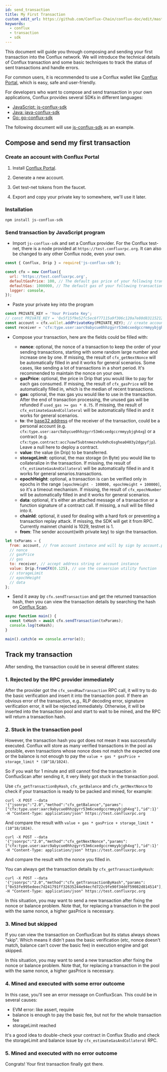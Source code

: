 ```yaml
---
id: send_transaction
title: My First Transaction
custom_edit_url: https://github.com/Conflux-Chain/conflux-doc/edit/master/docs/send_transaction.md
keywords:
  - conflux
  - transaction
  - sdk
---
```


This document will guide you through composing and sending your first transaction into the Conflux network. We will introduce the technical details of Conflux transaction and some basic techniques to track the status of sent transactions and handle errors.

For common users, it is recommended to use a Conflux wallet like [Conflux Portal](https://github.com/Conflux-Chain/conflux-portal), which is easy, safe and user-friendly.

For developers who want to compose and send transaction in your own applications, Conflux provides several SDKs in different languages:

* [JavaScript: js-conflux-sdk](https://github.com/Conflux-Chain/js-conflux-sdk)
* [Java: java-conflux-sdk](https://github.com/Conflux-Chain/java-conflux-sdk)
* [Go: go-conflux-sdk](https://github.com/Conflux-Chain/go-conflux-sdk)

The following document will use [js-conflux-sdk](https://github.com/Conflux-Chain/js-conflux-sdk) as an example.

## Compose and send my first transaction

### Create an account with Conflux Portal

1. Install [Conflux Portal](https://github.com/Conflux-Chain/conflux-portal).

2. Generate a new account.

3. Get test-net tokens from the faucet.

4. Export and copy your private key to somewhere, we'll use it later.

### Installation

``` npm install js-conflux-sdk ```

### Send transaction by JavaScript program

* Import `js-conflux-sdk` and set a Conflux provider. For the Conflux test-net, there is a node provided at `https://test.confluxrpc.org`. It can also be changed to any other Conflux node, even your own.

```javascript
const { Conflux, Drip } = require('js-conflux-sdk');

const cfx = new Conflux({
  url: 'https://test.confluxrpc.org',
  defaultGasPrice: 100, // The default gas price of your following transactions
  defaultGas: 1000000, // The default gas of your following transactions
  logger: console,
});
```

* Paste your private key into the program

```javascript
const PRIVATE_KEY = 'Your Private Key';
// const PRIVATE_KEY = '0x5f15f9e52fc5ec6f77115a9f306c120a7e80d83115212d33a843bb6b7989c261';
const account = cfx.wallet.addPrivateKey(PRIVATE_KEY); // create account instance
const receiver = 'cfx:type.user:aarc9abycue0hhzgyrr53m6cxedgccrmmyybjgh4xg'
```

* Compose your transaction, here are the fields could be filled with:

	* **nonce**: optional, the nonce of a transaction to keep the order of your sending transactions, starting with some random large number and increase one by one. If missing, the result of `cfx_getNextNonce` will be automatically filled in and it works for general scenarios. Some cases, like sending a lot of transactions in a short period. It's recommended to maintain the nonce on your own.
	* **gasPrice**: optional, the price in Drip that you would like to pay for each gas consumed. If missing, the result of `cfx_gasPrice` will be automatically filled in, which is the median of recent transactions.
	* **gas**: optional, the max gas you would like to use in the transaction. After the end of transaction processing, the unused gas will be refunded if `used_gas >= gas * 0.75`. If missing, the result of `cfx_estimateGasAndCollateral` will be automatically filled in and it works for general scenarios.
	* **to**: the [base32 address](https://github.com/Conflux-Chain/CIPs/blob/master/CIPs/cip-37.md) of the receiver of the transaction, could be a personal account (e.g. `cfx:type.user:aarc9abycue0hhzgyrr53m6cxedgccrmmyybjgh4xg`) or a contract (e.g. `cfx:type.contract:acc7uawf5ubtnmezvhu9dhc6sghea0403y2dgpyfjp`). Leave a null here to deploy a contract.
	* **value**: the value (in Drip) to be transferred.
	* **storageLimit**: optional, the max storage (in Byte) you would like to collateralize in the transaction. If missing, the result of `cfx_estimateGasAndCollateral` will be automatically filled in and it works for general senarios.transactions.
	* **epochHeight**: optional, a transaction is can be verified only in epochs in the range `[epochHeight - 100000, epochHeight + 100000]`, so it's  a timeout mechanism. If missing, the result of `cfx_epochNumber` will be automatically filled in and it works for general scenarios.
	* **data**: optional, it's either an attached message of a transaction or a function signature of a contract call. If missing, a null will be filled into it.
	* **chainId**: optional, it used for dealing with a hard fork or preventing a transaction replay attack. If missing, the SDK will get it from RPC. Currently mainnet chainId is 1029, testnet is 1.
	* **from**: The sender account(with private key) to sign the transaction.

```javascript
let txParams = {
  from: account, // from account instance and will by sign by account.privateKey
  // nonce
  // gasPrice
  // gas
  to: receiver, // accept address string or account instance
  value: Drip.fromCFX(0.125), // use the conversion utility function
  // storageLimit
  // epochHeight
  // data
};
```

* Send it away by ```cfx.sendTransaction``` and get the returned transaction hash, then you can view the transaction details by searching the hash on [Conflux Scan](http://confluxscan.io/).

```javascript
async function main() {
  const txHash = await cfx.sendTransaction(txParams);
  console.log(txHash);
}

main().catch(e => console.error(e));
```

## Track my transaction

After sending, the transaction could be in several different states:

### 1. Rejected by the RPC provider immediately

After the provider got the `cfx_sendRawTransaction` RPC call, it will try to do the basic verification and insert it into the transaction pool. If there an obvious error of the transaction, e.g., RLP decoding error, signature verification error, it will be rejected immediately. Otherwise, it will be inserted into the transaction pool and start to wait to be mined, and the RPC will return a transaction hash.

### 2. Stuck in the transaction pool

However, the transaction hash you got does not mean it was successfully executed. Conflux will store as many verified transactions in the pool as possible, even transactions whose nonce does not match the expected one or the balance is not enough to pay the ```value + gas * gasPrice + storage_limit * (10^18/1024)```.

So if you wait for 1 minute and still cannot find the transaction in ConfluxScan after sending it, it very likely got stuck in the transaction pool.

Use `cfx_getTransactionByHash`, `cfx_getBalance` and `cfx_getNextNonce` to check if your transaction is ready to be packed and mined, for example:

```
curl -X POST --data '{"jsonrpc":"2.0","method":"cfx_getBalance","params":["cfx:type.user:aarc9abycue0hhzgyrr53m6cxedgccrmmyybjgh4xg"],"id":1}' -H "Content-Type: application/json" https://test.confluxrpc.org
```

And compare the result with `value + gas * gasPrice + storage_limit * (10^18/1024)`.

```
curl -X POST --data '{"jsonrpc":"2.0","method":"cfx_getNextNonce","params":["cfx:type.user:aarc9abycue0hhzgyrr53m6cxedgccrmmyybjgh4xg"],"id":1}' -H "Content-Type: application/json" https://test.confluxrpc.org
```

And compare the result with the nonce you filled in.

You can always get the transaction details by `cfx_getTransactionByHash`:

```
curl -X POST --data '{"jsonrpc":"2.0","method":"cfx_getTransactionByHash","params":["0x53fe995edeec7d241791ff32635244e94ecfd722c9fe90f34ddf59082d814514"],"id":1}' -H "Content-Type: application/json" https://test.confluxrpc.org
```

In this situation, you may want to send a new transaction after fixing the nonce or balance problem. Note that, for replacing a transaction in the pool with the same nonce, a higher gasPrice is necessary.

### 3. Mined but skipped

If you can view the transaction on ConfluxScan but its status always shows "skip". Which means it didn't pass the basic verification (etc, nonce doesn't match, balance can't cover the basic fee) in execution engine and got skipped.

In this situation, you may want to send a new transaction after fixing the nonce or balance problem. Note that, for replacing a transaction in the pool with the same nonce, a higher gasPrice is necessary.

### 4. Mined and executed with some error outcome

In this case, you'll see an error message on ConfluxScan. This could be in several causes:

* EVM error: like assert, require
* balance is enough to pay the basic fee, but not for the whole transaction fee
* storageLimit reached

It's a good idea to double-check your contract in Conflux Studio and check the storageLimit and balance issue by `cfx_estimateGasAndCollateral` RPC.

### 5. Mined and executed with no error outcome

Congrats! Your first transaction finally got there.




